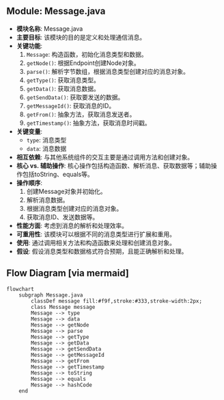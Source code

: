 ## Module: Message.java
- **模块名称**: Message.java
- **主要目标**: 该模块的目的是定义和处理通信消息。
- **关键功能**: 
   1. `Message`: 构造函数，初始化消息类型和数据。
   2. `getNode()`: 根据Endpoint创建Node对象。
   3. `parse()`: 解析字节数组，根据消息类型创建对应的消息对象。
   4. `getType()`: 获取消息类型。
   5. `getData()`: 获取消息数据。
   6. `getSendData()`: 获取要发送的数据。
   7. `getMessageId()`: 获取消息的ID。
   8. `getFrom()`: 抽象方法，获取消息发送者。
   9. `getTimestamp()`: 抽象方法，获取消息时间戳。
- **关键变量**: 
   - `type`: 消息类型
   - `data`: 消息数据
- **相互依赖**: 与其他系统组件的交互主要是通过调用方法和创建对象。
- **核心 vs. 辅助操作**: 核心操作包括构造函数、解析消息、获取数据等；辅助操作包括toString、equals等。
- **操作顺序**: 
   1. 创建Message对象并初始化。
   2. 解析消息数据。
   3. 根据消息类型创建对应的消息对象。
   4. 获取消息ID、发送数据等。
- **性能方面**: 考虑到消息的解析和处理效率。
- **可重用性**: 该模块可以根据不同的消息类型进行扩展和重用。
- **使用**: 通过调用相关方法和构造函数来处理和创建消息对象。
- **假设**: 假设消息类型和数据格式符合预期，且能正确解析和处理。
## Flow Diagram [via mermaid]
```mermaid
flowchart
    subgraph Message.java
        classDef message fill:#f9f,stroke:#333,stroke-width:2px;
        class Message message
        Message --> type
        Message --> data
        Message --> getNode
        Message --> parse
        Message --> getType
        Message --> getData
        Message --> getSendData
        Message --> getMessageId
        Message --> getFrom
        Message --> getTimestamp
        Message --> toString
        Message --> equals
        Message --> hashCode
    end
```
